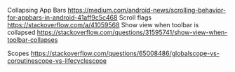 Collapsing App Bars
https://medium.com/android-news/scrolling-behavior-for-appbars-in-android-41aff9c5c468
    Scroll flags
    https://stackoverflow.com/a/41059568
    Show view when toolbar is collapsed
    https://stackoverflow.com/questions/31595741/show-view-when-toolbar-collapses
    
Scopes
https://stackoverflow.com/questions/65008486/globalscope-vs-coroutinescope-vs-lifecyclescope
